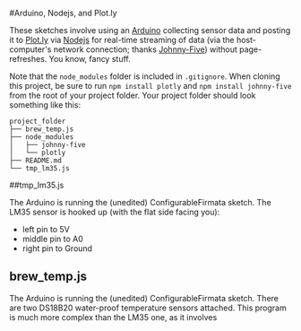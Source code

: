 #Arduino, Nodejs, and Plot.ly

These sketches involve using an [Arduino](http://arduino.cc) collecting sensor data and posting it to [Plot.ly](http:plot.ly) via [Nodejs](http://nodejs.org) for real-time streaming of data (via the host-computer's network connection; thanks [Johnny-Five](https://github.com/rwaldron/johnny-five)) without page-refreshes. You know, fancy stuff.

Note that the `node_modules` folder is included in `.gitignore`. When cloning this project, be sure to run `npm install plotly` and `npm install johnny-five` from the root of your project folder. Your project folder should look something like this:

    project_folder
    ├── brew_temp.js
    ├── node_modules
    │   ├── johnny-five
    │   └── plotly
    ├── README.md
    └── tmp_lm35.js

##tmp_lm35.js

The Arduino is running the (unedited) ConfigurableFirmata sketch. The LM35 sensor is hooked up (with the flat side facing you):

* left pin to 5V
* middle pin to A0
* right pin to Ground

## brew_temp.js

The Arduino is running the (unedited) ConfigurableFirmata sketch. There are two DS18B20 water-proof temperature sensors attached. This program is much more complex than the LM35 one, as it involves